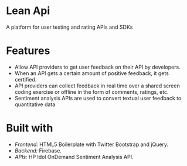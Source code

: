 # Lean Api
A platform for user testing and rating APIs and SDKs

# Features
- Allow API providers to get user feedback on their API by developers.
- When an API gets a certain amount of positive feedback, it gets certified.
- API providers can collect feedback in real time over a shared screen coding exercise or offline in the form of comments, ratings, etc.
- Sentiment analysis APIs are used to convert textual user feedback to quantitative data.
 
# Built with
- *Frontend:* HTML5 Boilerplate with Twitter Bootstrap and jQuery.
- *Backend:* Firebase.
- *APIs:* HP Idol OnDemand Sentiment Analysis API.
